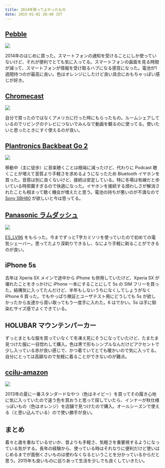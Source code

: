 ```yaml
---
title: 2014年買ってよかったもの
date: 2015-01-02 20:40 JST
---
```


## [Pebble](http://www.amazon.co.jp/gp/product/B00BKEQBI0/ref=as_li_ss_tl?ie=UTF8&camp=247&creative=7399&creativeASIN=B00BKEQBI0&linkCode=as2&tag=tdksk-22)

<a href="http://www.amazon.co.jp/gp/product/B00BKEQBI0/ref=as_li_ss_il?ie=UTF8&camp=247&creative=7399&creativeASIN=B00BKEQBI0&linkCode=as2&tag=tdksk-22"><img border="0" src="http://ws-fe.amazon-adsystem.com/widgets/q?_encoding=UTF8&ASIN=B00BKEQBI0&Format=_SL250_&ID=AsinImage&MarketPlace=JP&ServiceVersion=20070822&WS=1&tag=tdksk-22" ></a><img src="http://ir-jp.amazon-adsystem.com/e/ir?t=tdksk-22&l=as2&o=9&a=B00BKEQBI0" width="1" height="1" border="0" alt="" style="border:none !important; margin:0px !important;" />

2014年のはじめに買った。スマートフォンの通知を受けることにしか使っていないけど、それが便利でとても気に入ってる。スマートフォンの画面を見る時間が減って、スマートフォンが情報を受け取るハブになる感覚になった。電池が1週間持つのが最高に良い。色はオレンジにしたけど良い具合におもちゃっぽい感じが好き。

## [Chromecast](http://www.amazon.co.jp/gp/product/B00EXY1RS8/ref=as_li_ss_tl?ie=UTF8&camp=247&creative=7399&creativeASIN=B00EXY1RS8&linkCode=as2&tag=tdksk-22)

<a href="http://www.amazon.co.jp/gp/product/B00KGVN140/ref=as_li_ss_il?ie=UTF8&camp=247&creative=7399&creativeASIN=B00KGVN140&linkCode=as2&tag=tdksk-22"><img border="0" src="http://ws-fe.amazon-adsystem.com/widgets/q?_encoding=UTF8&ASIN=B00KGVN140&Format=_SL250_&ID=AsinImage&MarketPlace=JP&ServiceVersion=20070822&WS=1&tag=tdksk-22" ></a><img src="http://ir-jp.amazon-adsystem.com/e/ir?t=tdksk-22&l=as2&o=9&a=B00KGVN140" width="1" height="1" border="0" alt="" style="border:none !important; margin:0px !important;" />

自分で買ったのではなくアメリカに行った時にもらったもの。ルームシェアしているのでリビングのテレビにつないでみんなで動画を観るのに使ってる。使いたいと思ったときにすぐ使えるのが良い。

## [Plantronics Backbeat Go 2](http://www.amazon.co.jp/gp/product/B00EXY1RS8/ref=as_li_ss_tl?ie=UTF8&camp=247&creative=7399&creativeASIN=B00EXY1RS8&linkCode=as2&tag=tdksk-22)

<a href="http://www.amazon.co.jp/gp/product/B00EXY1RS8/ref=as_li_ss_il?ie=UTF8&camp=247&creative=7399&creativeASIN=B00EXY1RS8&linkCode=as2&tag=tdksk-22"><img border="0" src="http://ws-fe.amazon-adsystem.com/widgets/q?_encoding=UTF8&ASIN=B00EXY1RS8&Format=_SL250_&ID=AsinImage&MarketPlace=JP&ServiceVersion=20070822&WS=1&tag=tdksk-22" ></a><img src="http://ir-jp.amazon-adsystem.com/e/ir?t=tdksk-22&l=as2&o=9&a=B00EXY1RS8" width="1" height="1" border="0" alt="" style="border:none !important; margin:0px !important;" />

移動中（主に徒歩）に音楽聴くことは極端に減ったけど、代わりに Podcast 聴くことが増えて音質より手軽さを求めるようになったため Bluetooth イヤホンを買った。音質は別に良くないけど、接続は安定している。特に冬場は有線だと歩いている時邪魔すぎるので快適になった。イヤホンを接続する煩わしさが解消されたことも相まって聴く機会が増えたと思う。電池の持ちが悪いのが不満なので [Sony SBH80](http://www.amazon.co.jp/gp/product/B00IOCI634/ref=as_li_ss_tl?ie=UTF8&camp=247&creative=7399&creativeASIN=B00IOCI634&linkCode=as2&tag=tdksk-22) が欲しいと今は思ってる。

## [Panasonic ラムダッシュ](http://www.amazon.co.jp/gp/product/B00E59PL9W/ref=as_li_ss_tl?ie=UTF8&camp=247&creative=7399&creativeASIN=B00E59PL9W&linkCode=as2&tag=tdksk-22)

<a href="http://www.amazon.co.jp/gp/product/B00E59PL9W/ref=as_li_ss_il?ie=UTF8&camp=247&creative=7399&creativeASIN=B00E59PL9W&linkCode=as2&tag=tdksk-22"><img border="0" src="http://ws-fe.amazon-adsystem.com/widgets/q?_encoding=UTF8&ASIN=B00E59PL9W&Format=_SL250_&ID=AsinImage&MarketPlace=JP&ServiceVersion=20070822&WS=1&tag=tdksk-22" ></a><img src="http://ir-jp.amazon-adsystem.com/e/ir?t=tdksk-22&l=as2&o=9&a=B00E59PL9W" width="1" height="1" border="0" alt="" style="border:none !important; margin:0px !important;" />

[ES_LV96](http://www.amazon.co.jp/gp/product/B00MFBGL28/ref=as_li_ss_tl?ie=UTF8&camp=247&creative=7399&creativeASIN=B00MFBGL28&linkCode=as2&tag=tdksk-22) をもらった。今までずっとT字カミソリを使っていたので初めての電気シェーバー。思ってたより深剃りできるし、なにより手軽に剃ることができるのが良い。

## iPhone 5s

去年は Xperia SX メインで途中から iPhone も併用していたけど、Xperia SX が壊れたことをきっかけに iPhone 一本にすることにして 5s の SIM フリーを買った。結構気に入ってたんだけど、半年もしないうちになくしてしょうがなく iPhone 6 買った。でもやっぱり検証とユーザテスト用にどうしても 5s が欲しかったから友達から買い取ってもう一度手に入れた。6 はでかい。5s は手に馴染むサイズ感でよくできている。

## HOLUBAR マウンテンパーカー

ずっとまともな服を買っていなくて冬凍え死にそうになっていたけど、たまたま見つけた服に一目惚れして購入。色は黒で形もシンプルなんだけどアクセントで少し入っている赤が良い感じで、かつ着ていてとても暖かいので気に入ってる。自分にとっては高額なので気軽に着ることができないのが難点。

## [ccilu-amazon](http://www.amazon.co.jp/gp/product/B008J7LEJC/ref=as_li_ss_tl?ie=UTF8&camp=247&creative=7399&creativeASIN=B008J7LEJC&linkCode=as2&tag=tdksk-22)

<a href="http://www.amazon.co.jp/gp/product/B008J7LEJC/ref=as_li_ss_il?ie=UTF8&camp=247&creative=7399&creativeASIN=B008J7LEJC&linkCode=as2&tag=tdksk-22"><img border="0" src="http://ws-fe.amazon-adsystem.com/widgets/q?_encoding=UTF8&ASIN=B008J7LEJC&Format=_SL250_&ID=AsinImage&MarketPlace=JP&ServiceVersion=20070822&WS=1&tag=tdksk-22" ></a><img src="http://ir-jp.amazon-adsystem.com/e/ir?t=tdksk-22&l=as2&o=9&a=B008J7LEJC" width="1" height="1" border="0" alt="" style="border:none !important; margin:0px !important;" />

2013年の夏に一番スタンダードなやつ（色はネイビー）を買ってその履き心地に気に入っていたので違う色を買おうと思って探していたら、インナーが秋仕様っぽいもの（色はオレンジ）を店舗で見つけたので購入。オールシーズンで使える（と思い込んでいる）ので使い勝手が良い。

## まとめ

着々と歳を重ねているせいか、昔よりも手軽さ、気軽さを重要視するようになっている気がする。長年の経験から、使っている時はそれなりに便利だけど使いはじめるまでが面倒くさいものは使わなくなるということを分かっているからだと思う。2015年も良いものに巡りあって生活を少しでも良くしていきたい。

